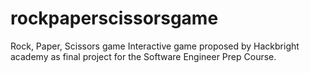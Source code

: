 # rockpaperscissorsgame
Rock, Paper, Scissors game
Interactive game proposed by Hackbright academy as final project for the Software Engineer Prep Course.
